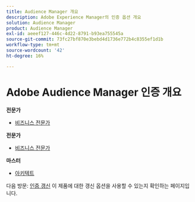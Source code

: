 ```yaml
---
title: Audience Manager 개요
description: Adobe Experience Manager의 인증 옵션 개요
solution: Audience Manager
product: Audience Manager
exl-id: aeeef127-446c-4d22-8791-b93ea755545a
source-git-commit: 73fc27bf870e3bebd4d1736e772b4c8355ef1d1b
workflow-type: tm+mt
source-wordcount: '42'
ht-degree: 16%

---
```


# Adobe Audience Manager 인증 개요

**전문가**

* [비즈니스 전문가](/help/certifications/aam/aam-p-business.md) <!--AD0-E458-->

**전문가**

* [비즈니스 전문가](/help/certifications/aam/aam-e-business.md) <!--AD0-E457-->

**마스터**

* [아키텍트](/help/certifications/aam/aam-m-architect.md) <!--AD0-E454-->

다음 방문: [인증 갱신](/help/certifications/renew.md) 이 제품에 대한 갱신 옵션을 사용할 수 있는지 확인하는 페이지입니다.
